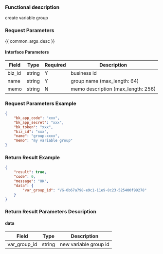 ### Functional description

create variable group

### Request Parameters

{{ common_args_desc }}

#### Interface Parameters

| Field          | Type      | Required | Description |
|----------------|-----------|----------|-------------|
| biz_id         |  string   | Y        | business id     |
| name           |  string   | Y        | group name (max_length: 64)  |
| memo           |  string   | N        | memo description (max_length: 256) |

### Request Parameters Example

```json
{
    "bk_app_code": "xxx",
    "bk_app_secret": "xxx",
    "bk_token": "xxx",
    "biz_id": "xxx",
    "name": "group-xxxx",
    "memo": "my variable group"
}
```

### Return Result Example

```json
{
    "result": true,
    "code": 0,
    "message": "OK",
    "data": {
        "var_group_id": "VG-0b67a798-e9c1-11e9-8c23-525400f99278"
    }
}
```

### Return Result Parameters Description

#### data

| Field        | Type   | Description     |
|--------------|--------|-----------------|
| var_group_id | string | new variable group id |
